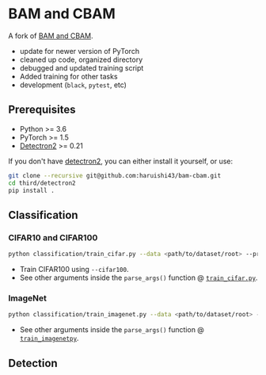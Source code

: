 # BAM and CBAM

A fork of [BAM and CBAM](https://github.com/Jongchan/attention-module).
- update for newer version of PyTorch
- cleaned up code, organized directory
- debugged and updated training script
- Added training for other tasks
- development (`black`, `pytest`, etc)

## Prerequisites

- Python >= 3.6
- PyTorch >= 1.5
- [Detectron2](https://github.com/facebookresearch/detectron2) >= 0.21

If you don't have [detectron2](https://github.com/facebookresearch/detectron2), you can either install it yourself, or use:
```Bash
git clone --recursive git@github.com:haruishi43/bam-cbam.git
cd third/detectron2
pip install .
```

## Classification

### CIFAR10 and CIFAR100

```Bash
python classification/train_cifar.py --data <path/to/dataset/root> --prefix cifar_run_1
```

- Train CIFAR100 using `--cifar100`.
- See other arguments inside the `parse_args()` function @ [`train_cifar.py`](classification/train_cifar.py).

### ImageNet

```Bash
python classification/train_imagenet.py --data <path/to/dataset/root> --prefix imagenet_run_1
```

- See other arguments inside the `parse_args()` function @ [`train_imagenetpy`](classification/train_imagenet.py).

## Detection
